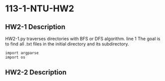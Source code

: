 # 113-1-NTU-HW2

## HW2-1 Description
HW2-1.py traverses directories with BFS or DFS algorithm. line 1
The goal is to find all .txt files in the initial directory and its subdirectory.
```
import argparse
import os
```

## HW2-2 Description

